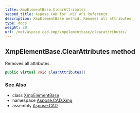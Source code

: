 ```yaml
---
title: XmpElementBase.ClearAttributes
second_title: Aspose.CAD for .NET API Reference
description: XmpElementBase method. Removes all attributes
type: docs
weight: 20
url: /net/aspose.cad.xmp/xmpelementbase/clearattributes/
---
```

## XmpElementBase.ClearAttributes method

Removes all attributes.

```csharp
public virtual void ClearAttributes()
```

### See Also

* class [XmpElementBase](../)
* namespace [Aspose.CAD.Xmp](../../../aspose.cad.xmp/)
* assembly [Aspose.CAD](../../../)


